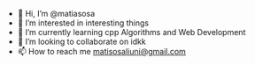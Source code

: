 - 👋 Hi, I’m @matiasosa
- 👀 I’m interested in interesting things
- 🌱 I’m currently learning cpp Algorithms and Web Development
- 💞️ I’m looking to collaborate on idkk
- 📫 How to reach me matisosaliuni@gmail.com

<!---
matiasosa/matiasosa is a ✨ special ✨ repository because its `README.md` (this file) appears on your GitHub profile.
You can click the Preview link to take a look at your changes.
--->
